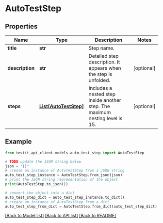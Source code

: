 # AutoTestStep


## Properties

Name | Type | Description | Notes
------------ | ------------- | ------------- | -------------
**title** | **str** | Step name. | 
**description** | **str** | Detailed step description. It appears when the step is unfolded. | [optional] 
**steps** | [**List[AutoTestStep]**](AutoTestStep.md) | Includes a nested step inside another step. The maximum nesting level is 15. | [optional] 

## Example

```python
from testit_api_client.models.auto_test_step import AutoTestStep

# TODO update the JSON string below
json = "{}"
# create an instance of AutoTestStep from a JSON string
auto_test_step_instance = AutoTestStep.from_json(json)
# print the JSON string representation of the object
print(AutoTestStep.to_json())

# convert the object into a dict
auto_test_step_dict = auto_test_step_instance.to_dict()
# create an instance of AutoTestStep from a dict
auto_test_step_from_dict = AutoTestStep.from_dict(auto_test_step_dict)
```
[[Back to Model list]](../README.md#documentation-for-models) [[Back to API list]](../README.md#documentation-for-api-endpoints) [[Back to README]](../README.md)


